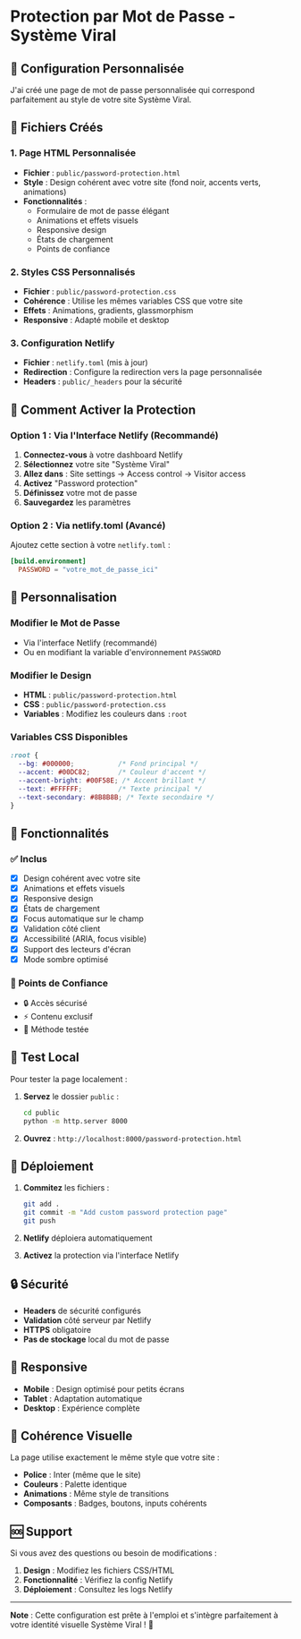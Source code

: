 # Protection par Mot de Passe - Système Viral

## 🎯 Configuration Personnalisée

J'ai créé une page de mot de passe personnalisée qui correspond parfaitement au style de votre site Système Viral.

## 📁 Fichiers Créés

### 1. Page HTML Personnalisée
- **Fichier** : `public/password-protection.html`
- **Style** : Design cohérent avec votre site (fond noir, accents verts, animations)
- **Fonctionnalités** :
  - Formulaire de mot de passe élégant
  - Animations et effets visuels
  - Responsive design
  - États de chargement
  - Points de confiance

### 2. Styles CSS Personnalisés
- **Fichier** : `public/password-protection.css`
- **Cohérence** : Utilise les mêmes variables CSS que votre site
- **Effets** : Animations, gradients, glassmorphism
- **Responsive** : Adapté mobile et desktop

### 3. Configuration Netlify
- **Fichier** : `netlify.toml` (mis à jour)
- **Redirection** : Configure la redirection vers la page personnalisée
- **Headers** : `public/_headers` pour la sécurité

## 🚀 Comment Activer la Protection

### Option 1 : Via l'Interface Netlify (Recommandé)

1. **Connectez-vous** à votre dashboard Netlify
2. **Sélectionnez** votre site "Système Viral"
3. **Allez dans** : Site settings → Access control → Visitor access
4. **Activez** "Password protection"
5. **Définissez** votre mot de passe
6. **Sauvegardez** les paramètres

### Option 2 : Via netlify.toml (Avancé)

Ajoutez cette section à votre `netlify.toml` :

```toml
[build.environment]
  PASSWORD = "votre_mot_de_passe_ici"
```

## 🎨 Personnalisation

### Modifier le Mot de Passe
- Via l'interface Netlify (recommandé)
- Ou en modifiant la variable d'environnement `PASSWORD`

### Modifier le Design
- **HTML** : `public/password-protection.html`
- **CSS** : `public/password-protection.css`
- **Variables** : Modifiez les couleurs dans `:root`

### Variables CSS Disponibles
```css
:root {
  --bg: #000000;           /* Fond principal */
  --accent: #00DC82;       /* Couleur d'accent */
  --accent-bright: #00F58E; /* Accent brillant */
  --text: #FFFFFF;         /* Texte principal */
  --text-secondary: #8B8B8B; /* Texte secondaire */
}
```

## 🔧 Fonctionnalités

### ✅ Inclus
- [x] Design cohérent avec votre site
- [x] Animations et effets visuels
- [x] Responsive design
- [x] États de chargement
- [x] Focus automatique sur le champ
- [x] Validation côté client
- [x] Accessibilité (ARIA, focus visible)
- [x] Support des lecteurs d'écran
- [x] Mode sombre optimisé

### 🎯 Points de Confiance
- 🔒 Accès sécurisé
- ⚡ Contenu exclusif  
- 🎯 Méthode testée

## 🧪 Test Local

Pour tester la page localement :

1. **Servez** le dossier `public` :
   ```bash
   cd public
   python -m http.server 8000
   ```

2. **Ouvrez** : `http://localhost:8000/password-protection.html`

## 🚀 Déploiement

1. **Commitez** les fichiers :
   ```bash
   git add .
   git commit -m "Add custom password protection page"
   git push
   ```

2. **Netlify** déploiera automatiquement
3. **Activez** la protection via l'interface Netlify

## 🔒 Sécurité

- **Headers** de sécurité configurés
- **Validation** côté serveur par Netlify
- **HTTPS** obligatoire
- **Pas de stockage** local du mot de passe

## 📱 Responsive

- **Mobile** : Design optimisé pour petits écrans
- **Tablet** : Adaptation automatique
- **Desktop** : Expérience complète

## 🎨 Cohérence Visuelle

La page utilise exactement le même style que votre site :
- **Police** : Inter (même que le site)
- **Couleurs** : Palette identique
- **Animations** : Même style de transitions
- **Composants** : Badges, boutons, inputs cohérents

## 🆘 Support

Si vous avez des questions ou besoin de modifications :
1. **Design** : Modifiez les fichiers CSS/HTML
2. **Fonctionnalité** : Vérifiez la config Netlify
3. **Déploiement** : Consultez les logs Netlify

---

**Note** : Cette configuration est prête à l'emploi et s'intègre parfaitement à votre identité visuelle Système Viral ! 🚀
